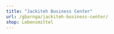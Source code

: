 ```yaml
---
title: "Jackiteh Business Center"
url: /gbarnga/jackiteh-business-center/
shop: Lebensmittel
---
```

